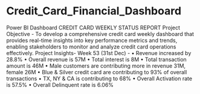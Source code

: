 # Credit_Card_Financial_Dashboard
Power BI Dashboard 
CREDIT CARD WEEKLY STATUS REPORT
Project Objective - To develop a comprehensive credit card weekly dashboard that provides real-time insights into key performance metrics and trends, enabling stakeholders to monitor and analyze credit card operations effectively.
Project Insights- Week 53 (31st Dec) - 
• Revenue increased by 28.8% 
• Overall revenue is 57M
• Total interest is 8M
• Total transaction amount is 46M
• Male customers are contributing more in revenue 31M, female 26M
• Blue & Silver credit card are contributing to 93% of overall transactions
• TX, NY & CA is contributing to 68%
• Overall Activation rate is 57.5%
• Overall Delinquent rate is 6.06%
